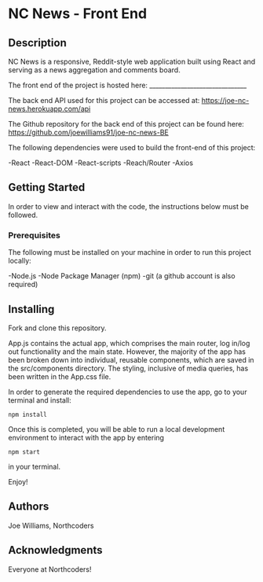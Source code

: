 # NC News - Front End

## Description

NC News is a responsive, Reddit-style web application built using React and serving as a news aggregation and comments board.

The front end of the project is hosted here: _______________________________

The back end API used for this project can be accessed at: https://joe-nc-news.herokuapp.com/api

The Github repository for the back end of this project can be found here: https://github.com/joewilliams91/joe-nc-news-BE 

The following dependencies were used to build the front-end of this project:

-React
-React-DOM
-React-scripts
-Reach/Router
-Axios

## Getting Started

In order to view and interact with the code, the instructions below must be followed.

### Prerequisites

The following must be installed on your machine in order to run this project locally:

-Node.js
-Node Package Manager (npm)
-git (a github account is also required)

## Installing

Fork and clone this repository. 

App.js contains the actual app, which comprises the main router, log in/log out functionality and the main state. However, the majority of the app has been broken down into individual, reusable components, which are saved in the src/components directory. The styling, inclusive of media queries, has been written in the App.css file.

In order to generate the required dependencies to use the app, go to your terminal and install:

```
npm install
```

Once this is completed, you will be able to run a local development environment to interact with the app by entering 

```
npm start
```

in your terminal.

Enjoy!


## Authors

Joe Williams, Northcoders


## Acknowledgments

Everyone at Northcoders!





